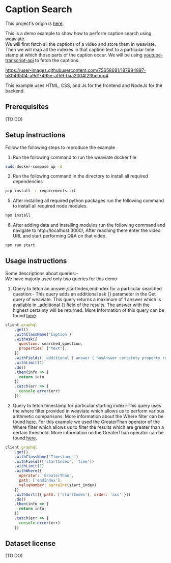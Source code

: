 # Caption Search

This project's origin is [here](https://github.com/weaviate/weaviate-examples/tree/main/caption%20search).

This is a demo example to show how to perform caption search using weaviate. \
We will first fetch all the captions of a video and store them in weaviate. Then we will map all the indexes in that caption text to a particular time stamp at which those parts of the caption occur. We will be using [youtube-transcript-api](https://pypi.org/project/youtube-transcript-api/) to fetch the captions.

https://user-images.githubusercontent.com/75658681/187984897-b8046504-a9d1-495e-af59-baa2004f23bd.mp4

This example uses HTML, CSS, and Js for the frontend and NodeJs for the backend. 

## Prerequisites
(TO DO)

## Setup instructions

Follow the following steps to reproduce the example 
1. Run the following command to run the weaviate docker file 
```bash
sudo docker-compose up -d
``` 

2. Run the following command in the directory to install all required dependencies 
```bash
pip install -r requirements.txt
``` 
5. After installing all required python packages run the following command to install all required node modules.
```bash
npm install
``` 
6. After adding data and installing modules run the following command and navigate to http://localhost:3000/, After reaching there enter the video URL and start performing Q&A on that video.
```bash
npm run start
``` 

## Usage instructions

Some descriptions about queries:- \
We have majorly used only two queries for this demo
1. Query to fetch an answer,startIndex,endIndex for a particular searched question:- This query adds an additional ask {} parameter in the Get query of weaviate. This query returns a maximum of 1 answer which is available in _additional {} field of the results. The answer with the highest certainty will be returned. More Information of this query can be found [here]([https://weaviate.io/developers/weaviate/current/graphql-references/filters.html#like-operator](https://weaviate.io/developers/weaviate/current/reader-generator-modules/qna-transformers.html)).
```js
client.graphql
    .get()
    .withClassName('Caption')
    .withAsk({
      question: searched_question,
      properties: ["text"],
    })
    .withFields('_additional { answer { hasAnswer certainty property result startPosition endPosition } }')
    .withLimit(1)
    .do()
    .then(info => {
      return info
    })
    .catch(err => {
      console.error(err)
    });
```

2. Query to fetch timestamp for particular starting index:-This query uses the where filter provided in weaviate which allows us to perform various arithmetic comparisons. More information about the Where filter can be found [here](https://weaviate.io/developers/weaviate/current/graphql-references/filters.html#where-filter). For this example we used the GreaterThan operator of the Where filter which allows us to filter the results which are greater than a certain threshold. More information on the GreaterThan operator can be found [here](https://weaviate.io/developers/weaviate/current/graphql-references/filters.html#where-filter).
```js
client.graphql
    .get()
    .withClassName('Timestamps')
    .withFields(['startIndex', 'time'])
    .withLimit(1)
    .withWhere({
      operator: 'GreaterThan',
      path: ['endIndex'],
      valueNumber: parseInt(start_index)
    })
    .withSort([{ path: ['startIndex'], order: 'asc' }])
    .do()
    .then(info => {
      return info;
    })
    .catch(err => {
      console.error(err)
    })
```

## Dataset license
(TO DO) 

